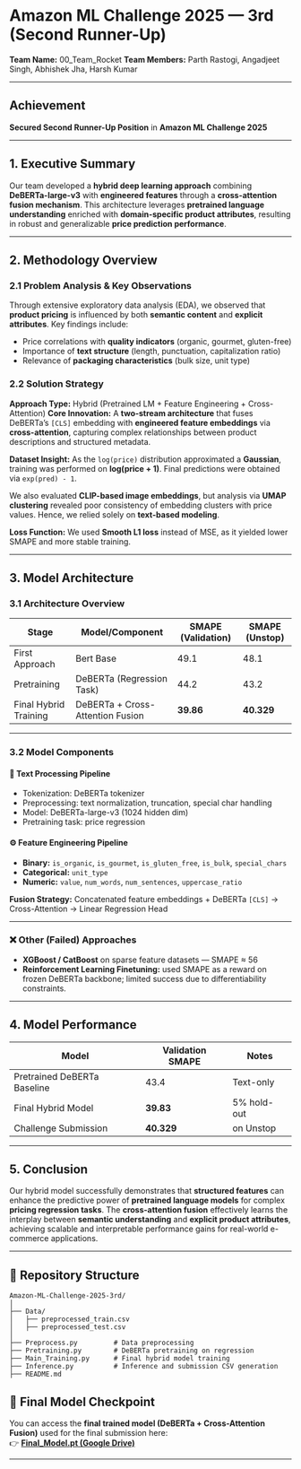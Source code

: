 
# Amazon ML Challenge 2025 — 3rd (Second Runner-Up)

**Team Name:** 00_Team_Rocket
**Team Members:**  Parth Rastogi, Angadjeet Singh, Abhishek Jha, Harsh Kumar

---

## Achievement

 **Secured Second Runner-Up Position** in **Amazon ML Challenge 2025**

---

## 1. Executive Summary

Our team developed a **hybrid deep learning approach** combining **DeBERTa-large-v3** with **engineered features** through a **cross-attention fusion mechanism**.
This architecture leverages **pretrained language understanding** enriched with **domain-specific product attributes**, resulting in robust and generalizable **price prediction performance**.

---

## 2. Methodology Overview

### 2.1 Problem Analysis & Key Observations

Through extensive exploratory data analysis (EDA), we observed that **product pricing** is influenced by both **semantic content** and **explicit attributes**.
Key findings include:

* Price correlations with **quality indicators** (organic, gourmet, gluten-free)
* Importance of **text structure** (length, punctuation, capitalization ratio)
* Relevance of **packaging characteristics** (bulk size, unit type)

### 2.2 Solution Strategy

**Approach Type:** Hybrid (Pretrained LM + Feature Engineering + Cross-Attention)
**Core Innovation:**
A **two-stream architecture** that fuses DeBERTa’s `[CLS]` embedding with **engineered feature embeddings** via **cross-attention**, capturing complex relationships between product descriptions and structured metadata.

**Dataset Insight:**
As the `log(price)` distribution approximated a **Gaussian**, training was performed on **log(price + 1)**.
Final predictions were obtained via `exp(pred) - 1`.

We also evaluated **CLIP-based image embeddings**, but analysis via **UMAP clustering** revealed poor consistency of embedding clusters with price values. Hence, we relied solely on **text-based modeling**.

**Loss Function:**
We used **Smooth L1 loss** instead of MSE, as it yielded lower SMAPE and more stable training.

---

## 3. Model Architecture

### 3.1 Architecture Overview

| Stage                 | Model/Component                  | SMAPE (Validation) | SMAPE (Unstop) |
| --------------------- | -------------------------------- | ------------------ | -------------- |
| First Approach        | Bert Base                        | 49.1               | 48.1           |
| Pretraining           | DeBERTa (Regression Task)        | 44.2               | 43.2           |
| Final Hybrid Training | DeBERTa + Cross-Attention Fusion | **39.86**          | **40.329**     |

---

### 3.2 Model Components

#### 🧩 Text Processing Pipeline

* Tokenization: DeBERTa tokenizer
* Preprocessing: text normalization, truncation, special char handling
* Model: DeBERTa-large-v3 (1024 hidden dim)
* Pretraining task: price regression

#### ⚙️ Feature Engineering Pipeline

* **Binary:** `is_organic`, `is_gourmet`, `is_gluten_free`, `is_bulk`, `special_chars`
* **Categorical:** `unit_type`
* **Numeric:** `value`, `num_words`, `num_sentences`, `uppercase_ratio`

**Fusion Strategy:**
Concatenated feature embeddings + DeBERTa `[CLS]` → Cross-Attention → Linear Regression Head

---

### ❌ Other (Failed) Approaches

* **XGBoost / CatBoost** on sparse feature datasets — SMAPE ≈ 56
* **Reinforcement Learning Finetuning:** used SMAPE as a reward on frozen DeBERTa backbone; limited success due to differentiability constraints.

---

## 4. Model Performance

| Model                       | Validation SMAPE | Notes       |
| --------------------------- | ---------------- | ----------- |
| Pretrained DeBERTa Baseline | 43.4             | Text-only   |
| Final Hybrid Model          | **39.83**        | 5% hold-out |
| Challenge Submission        | **40.329**       | on Unstop   |

---

## 5. Conclusion

Our hybrid model successfully demonstrates that **structured features** can enhance the predictive power of **pretrained language models** for complex **pricing regression tasks**.
The **cross-attention fusion** effectively learns the interplay between **semantic understanding** and **explicit product attributes**, achieving scalable and interpretable performance gains for real-world e-commerce applications.

---

## 📁 Repository Structure

```
Amazon-ML-Challenge-2025-3rd/
│
├── Data/
│   ├── preprocessed_train.csv
│   ├── preprocessed_test.csv
│
├── Preprocess.py         # Data preprocessing
├── Pretraining.py        # DeBERTa pretraining on regression
├── Main_Training.py      # Final hybrid model training
├── Inference.py          # Inference and submission CSV generation
├── README.md
```

## 🔗 Final Model Checkpoint

You can access the **final trained model (DeBERTa + Cross-Attention Fusion)** used for the final submission here:  
👉 [**Final_Model.pt (Google Drive)**](https://drive.google.com/file/d/1ojuueFwkg7y65r1dQj93YMDzn5Q481dU/view?usp=sharing)

---
